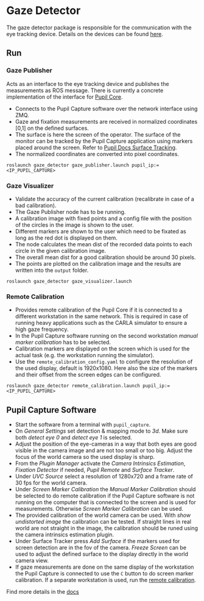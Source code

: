 # Gaze Detector

The gaze detector package is responsible for the communication with the eye tracking device. Details on the devices can be found [here](https://gitlab.lrz.de/teleop/env-setup/wikis/eye-tracking).

## Run

### Gaze Publisher

Acts as an interface to the eye tracking device and publishes the measurements as ROS message. There is currently a concrete implementation of the interface for [Pupil Core](https://pupil-labs.com).

* Connects to the Pupil Capture software over the network interface using ZMQ.
* Gaze and fixation measurements are received in normalized coordinates [0,1] on the defined surfaces.
* The surface is here the screen of the operator. The surface of the monitor can be tracked by the Pupil Capture application using markers placed around the screen. Refer to [Pupil Docs Surface Tracking](https://docs.pupil-labs.com/core/software/pupil-capture/#surface-tracking).
* The normalized coordinates are converted into pixel coordinates.

```shell
roslaunch gaze_detector gaze_publisher.launch pupil_ip:=<IP_PUPIL_CAPTURE>
```

### Gaze Visualizer

* Validate the accuracy of the current calibration (recalibrate in case of a bad calibration).
* The Gaze Publisher node has to be running.
* A calibration image with fixed points and a config file with the position of the circles in the image is shown to the user.
* Different markers are shown to the user which need to be fixated as long as the red dot is displayed on them.
* The node calculates the mean dist of the recorded data points to each circle in the given calibration image.
* The overall mean dist for a good calibration should be around 30 pixels.
* The points are plotted on the calibration image and the results are written into the `output` folder.

```shell
roslaunch gaze_detector gaze_visualizer.launch
```

### Remote Calibration

* Provides remote calibration of the Pupil Core if it is connected to a different workstation in the same network. This is required in case of running heavy applications such as the CARLA simulator to ensure a high gaze frequency.
* In the Pupil Capture software running on the second workstation *manual marker calibration* has to be selected.
* Calibration markers are displayed on the screen which is used for the actual task (e.g. the workstation running the simulator).
* Use the `remote_calibration_config.yaml` to configure the resolution of the used display, default is 1920x1080. Here also the size of the markers and their offset from the screen edges can be configured.

```shell
roslaunch gaze_detector remote_calibration.launch pupil_ip:=<IP_PUPIL_CAPTURE>
```

## Pupil Capture Software

* Start the software from a terminal with `pupil_capture`.
* On *General Settings* set detection & mapping mode to *3d*. Make sure both *detect eye 0* and *detect eye 1* is selected.
* Adjust the position of the eye-cameras in a way that both eyes are good visible in the camera image and are not too small or too big. Adjust the focus of the world camera so the used display is sharp.
* From the *Plugin Manager* activate the *Camera Intrinsics Estimation*, *Fixation Detector* if needed, *Pupil Remote* and *Surface Tracker*.
* Under *UVC Source* select a resolution of 1280x720 and a frame rate of 30 fps for the world camera.
* Under *Screen Marker Calibration* the *Manual Marker Calibration* should be selected to do remote calibration if the Pupil Capture software is not running on the computer that is connected to the screen and is used for measurements. Otherwise *Screen Marker Calibration* can be used.
* The provided calibration of the world camera can be used. With *show undistorted image* the calibration can be tested. If straight lines in real world are not straight in the image, the calibration should be runed using the camera intrinsics estimation plugin.
* Under Surface Tracker press *Add Surface* if the markers used for screen detection are in the fov of the camera. *Freeze Screen* can be used to adjust the defined surface to the display directly in the world camera view.
* If gaze measurements are done on the same display of the workstation the Pupil Capture is connected to use the `C` button to do screen marker calibration. If a separate workstation is used, run the [remote calibration](remote-calibration).

Find more details in the [docs](https://docs.pupil-labs.com/core/software/pupil-capture/)
